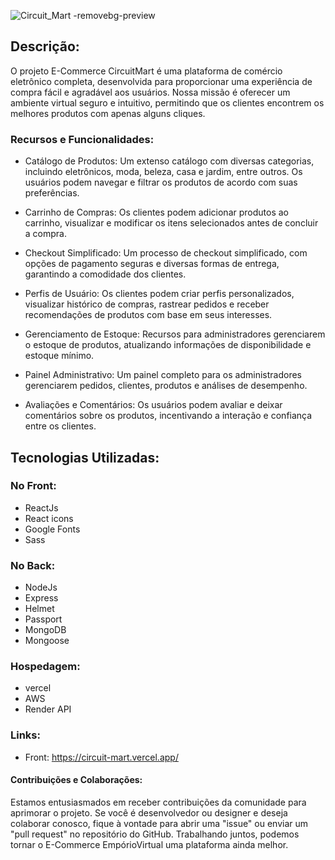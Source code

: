 
![Circuit_Mart -removebg-preview](https://github.com/wal-wizard/CircuitMart/assets/82295321/a651caf5-6f28-4b9e-b40e-cab904fa5251)

## Descrição:

O projeto E-Commerce CircuitMart é uma plataforma de comércio eletrônico completa, desenvolvida para proporcionar uma experiência de compra fácil e agradável aos usuários. Nossa missão é oferecer um ambiente virtual seguro e intuitivo, permitindo que os clientes encontrem os melhores produtos com apenas alguns cliques.

### Recursos e Funcionalidades:

  - Catálogo de Produtos: Um extenso catálogo com diversas categorias, incluindo eletrônicos, moda, beleza, casa e jardim, entre outros. Os usuários podem navegar e filtrar os produtos de acordo com suas preferências.

  - Carrinho de Compras: Os clientes podem adicionar produtos ao carrinho, visualizar e modificar os itens selecionados antes de concluir a compra.

  - Checkout Simplificado: Um processo de checkout simplificado, com opções de pagamento seguras e diversas formas de entrega, garantindo a comodidade dos clientes.

  - Perfis de Usuário: Os clientes podem criar perfis personalizados, visualizar histórico de compras, rastrear pedidos e receber recomendações de produtos com base em seus interesses.

  - Gerenciamento de Estoque: Recursos para administradores gerenciarem o estoque de produtos, atualizando informações de disponibilidade e estoque mínimo.

  - Painel Administrativo: Um painel completo para os administradores gerenciarem pedidos, clientes, produtos e análises de desempenho.

  - Avaliações e Comentários: Os usuários podem avaliar e deixar comentários sobre os produtos, incentivando a interação e confiança entre os clientes.

## Tecnologias Utilizadas:

### No Front:
  - ReactJs
  - React icons
  - Google Fonts
  - Sass

### No Back:
  - NodeJs
  - Express
  - Helmet
  - Passport
  - MongoDB
  - Mongoose

### Hospedagem:
  - vercel
  - AWS
  - Render API

### Links:
  - Front: https://circuit-mart.vercel.app/

#### Contribuições e Colaborações:
Estamos entusiasmados em receber contribuições da comunidade para aprimorar o projeto. Se você é desenvolvedor ou designer e deseja colaborar conosco, fique à vontade para abrir uma "issue" ou enviar um "pull request" no repositório do GitHub. Trabalhando juntos, podemos tornar o E-Commerce EmpórioVirtual uma plataforma ainda melhor.

